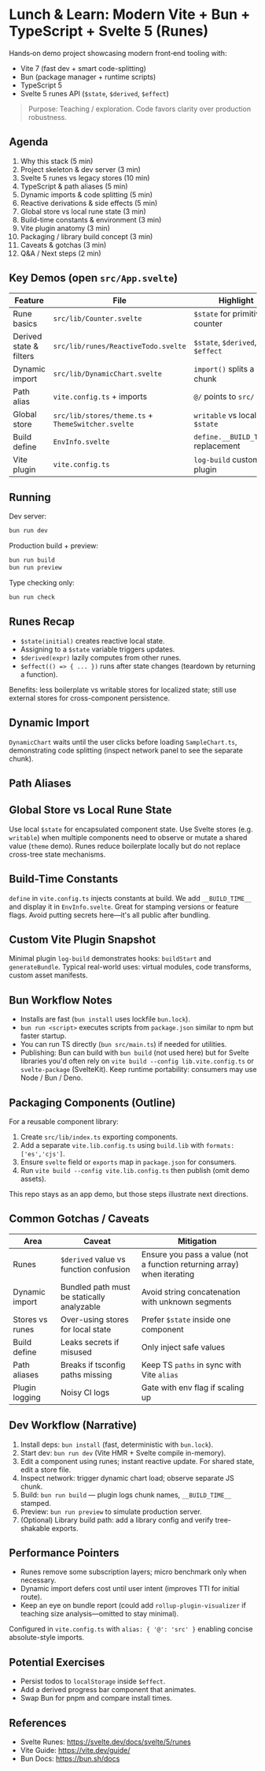 # Lunch & Learn: Modern Vite + Bun + TypeScript + Svelte 5 (Runes)

Hands‑on demo project showcasing modern front‑end tooling with:

- Vite 7 (fast dev + smart code-splitting)
- Bun (package manager + runtime scripts)
- TypeScript 5
- Svelte 5 runes API (`$state`, `$derived`, `$effect`)

> Purpose: Teaching / exploration. Code favors clarity over production robustness.

## Agenda

1. Why this stack (5 min)
2. Project skeleton & dev server (3 min)
3. Svelte 5 runes vs legacy stores (10 min)
4. TypeScript & path aliases (5 min)
5. Dynamic imports & code splitting (5 min)
6. Reactive derivations & side effects (5 min)
7. Global store vs local rune state (3 min)
8. Build-time constants & environment (3 min)
9. Vite plugin anatomy (3 min)
10. Packaging / library build concept (3 min)
11. Caveats & gotchas (3 min)
12. Q&A / Next steps (2 min)

## Key Demos (open `src/App.svelte`)

| Feature | File | Highlight |
|---------|------|-----------|
| Rune basics | `src/lib/Counter.svelte` | `$state` for primitive counter |
| Derived state & filters | `src/lib/runes/ReactiveTodo.svelte` | `$state`, `$derived`, `$effect` |
| Dynamic import | `src/lib/DynamicChart.svelte` | `import()` splits a chunk |
| Path alias | `vite.config.ts` + imports | `@/` points to `src/` |
| Global store | `src/lib/stores/theme.ts` + `ThemeSwitcher.svelte` | `writable` vs local `$state` |
| Build define | `EnvInfo.svelte` | `define.__BUILD_TIME__` replacement |
| Vite plugin | `vite.config.ts` | `log-build` custom plugin |

## Running

Dev server:

```bash
bun run dev
```

Production build + preview:

```bash
bun run build
bun run preview
```

Type checking only:

```bash
bun run check
```

## Runes Recap

- `$state(initial)` creates reactive local state.
- Assigning to a `$state` variable triggers updates.
- `$derived(expr)` lazily computes from other runes.
- `$effect(() => { ... })` runs after state changes (teardown by returning a function).

Benefits: less boilerplate vs writable stores for localized state; still use external stores for cross-component persistence.

## Dynamic Import

`DynamicChart` waits until the user clicks before loading `SampleChart.ts`, demonstrating code splitting (inspect network panel to see the separate chunk).

## Path Aliases
## Global Store vs Local Rune State

Use local `$state` for encapsulated component state. Use Svelte stores (e.g. `writable`) when multiple components need to observe or mutate a shared value (`theme` demo). Runes reduce boilerplate locally but do not replace cross-tree state mechanisms.

## Build-Time Constants

`define` in `vite.config.ts` injects constants at build. We add `__BUILD_TIME__` and display it in `EnvInfo.svelte`. Great for stamping versions or feature flags. Avoid putting secrets here—it's all public after bundling.

## Custom Vite Plugin Snapshot

Minimal plugin `log-build` demonstrates hooks: `buildStart` and `generateBundle`. Typical real-world uses: virtual modules, code transforms, custom asset manifests.

## Bun Workflow Notes

- Installs are fast (`bun install` uses lockfile `bun.lock`).
- `bun run <script>` executes scripts from `package.json` similar to npm but faster startup.
- You can run TS directly (`bun src/main.ts`) if needed for utilities.
- Publishing: Bun can build with `bun build` (not used here) but for Svelte libraries you'd often rely on `vite build --config lib.vite.config.ts` or `svelte-package` (SvelteKit). Keep runtime portability: consumers may use Node / Bun / Deno.

## Packaging Components (Outline)

For a reusable component library:
1. Create `src/lib/index.ts` exporting components.
2. Add a separate `vite.lib.config.ts` using `build.lib` with `formats: ['es','cjs']`.
3. Ensure `svelte` field or `exports` map in `package.json` for consumers.
4. Run `vite build --config vite.lib.config.ts` then publish (omit demo assets).

This repo stays as an app demo, but those steps illustrate next directions.

## Common Gotchas / Caveats

| Area | Caveat | Mitigation |
|------|--------|------------|
| Runes | `$derived` value vs function confusion | Ensure you pass a value (not a function returning array) when iterating |
| Dynamic import | Bundled path must be statically analyzable | Avoid string concatenation with unknown segments |
| Stores vs runes | Over-using stores for local state | Prefer `$state` inside one component |
| Build define | Leaks secrets if misused | Only inject safe values |
| Path aliases | Breaks if tsconfig paths missing | Keep TS `paths` in sync with Vite `alias` |
| Plugin logging | Noisy CI logs | Gate with env flag if scaling up |

## Dev Workflow (Narrative)

1. Install deps: `bun install` (fast, deterministic with `bun.lock`).
2. Start dev: `bun run dev` (Vite HMR + Svelte compile in-memory).
3. Edit a component using runes; instant reactive update. For shared state, edit a store file.
4. Inspect network: trigger dynamic chart load; observe separate JS chunk.
5. Build: `bun run build` — plugin logs chunk names, `__BUILD_TIME__` stamped.
6. Preview: `bun run preview` to simulate production server.
7. (Optional) Library build path: add a library config and verify tree-shakable exports.

## Performance Pointers

- Runes remove some subscription layers; micro benchmark only when necessary.
- Dynamic import defers cost until user intent (improves TTI for initial route).
- Keep an eye on bundle report (could add `rollup-plugin-visualizer` if teaching size analysis—omitted to stay minimal).


Configured in `vite.config.ts` with `alias: { '@': 'src' }` enabling concise absolute-style imports.

## Potential Exercises

- Persist todos to `localStorage` inside `$effect`.
- Add a derived progress bar component that animates.
- Swap Bun for pnpm and compare install times.

## References

- Svelte Runes: https://svelte.dev/docs/svelte/5/runes
- Vite Guide: https://vite.dev/guide/
- Bun Docs: https://bun.sh/docs
